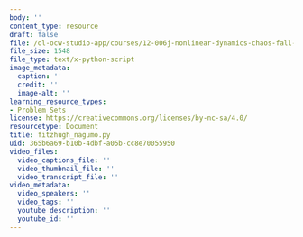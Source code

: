 ```yaml
---
body: ''
content_type: resource
draft: false
file: /ol-ocw-studio-app/courses/12-006j-nonlinear-dynamics-chaos-fall-2022/fitzhugh_nagumo.py
file_size: 1548
file_type: text/x-python-script
image_metadata:
  caption: ''
  credit: ''
  image-alt: ''
learning_resource_types:
- Problem Sets
license: https://creativecommons.org/licenses/by-nc-sa/4.0/
resourcetype: Document
title: fitzhugh_nagumo.py
uid: 365b6a69-b10b-4dbf-a05b-cc8e70055950
video_files:
  video_captions_file: ''
  video_thumbnail_file: ''
  video_transcript_file: ''
video_metadata:
  video_speakers: ''
  video_tags: ''
  youtube_description: ''
  youtube_id: ''
---
```

